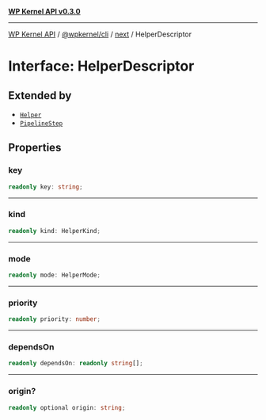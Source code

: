 [**WP Kernel API v0.3.0**](../../../../../README.md)

---

[WP Kernel API](../../../../../README.md) / [@wpkernel/cli](../../../README.md) / [next](../README.md) / HelperDescriptor

# Interface: HelperDescriptor

## Extended by

- [`Helper`](Helper.md)
- [`PipelineStep`](PipelineStep.md)

## Properties

### key

```ts
readonly key: string;
```

---

### kind

```ts
readonly kind: HelperKind;
```

---

### mode

```ts
readonly mode: HelperMode;
```

---

### priority

```ts
readonly priority: number;
```

---

### dependsOn

```ts
readonly dependsOn: readonly string[];
```

---

### origin?

```ts
readonly optional origin: string;
```
